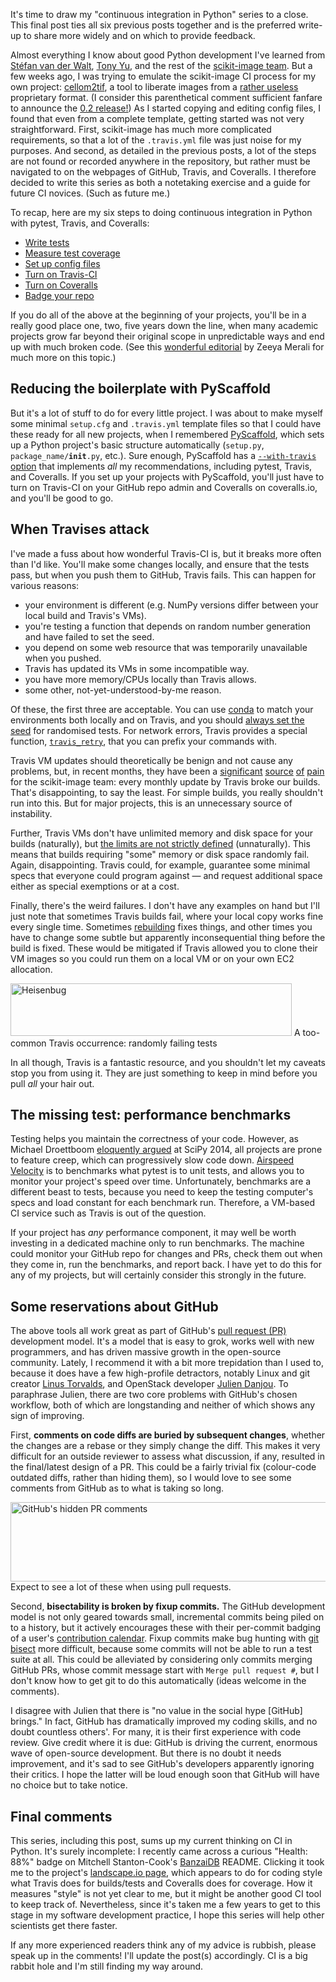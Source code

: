 <!--
.. title: Continuous integration in Python, 7: some helper tools and final thoughts
.. slug: continuous-integration-in-python-7-some-helper-tools-and-final-thoughts
.. date: 2014-10-27 07:03:52
.. tags: continuous integration,Planet SciPy,Python,test-driven development,programming
.. category: 
.. link: 
.. description: 
.. type: text
.. excerpt: It's time to draw my "continuous integration in Python" series to a close. This final post ties all six previous posts together and is the preferred write-up to share more widely and on which to provide feedback.

Almost everything I know about good Python development I've learned from [Stéfan van der Walt](https://github.com/stefanv), [Tony Yu](https://github.com/tonysyu), and the rest of the [scikit-image team](https://github.com/scikit-image/scikit-image/graphs/contributors). But a few weeks ago, I was trying to emulate the scikit-image CI process for my own project: [cellom2tif](https://github.com/jni/cellom2tif), a tool to liberate images from a [rather useless](http://www.openmicroscopy.org/site/support/bio-formats5/formats/cellomics.html) proprietary format. (I consider this parenthetical comment sufficient fanfare to announce the [0.2 release!](https://pypi.python.org/pypi/cellom2tif/0.2.0)) As I started copying and editing config files, I found that even from a complete template, getting started was not very straightforward. First, scikit-image has much more complicated requirements, so that a lot of the `.travis.yml` file was just noise for my purposes. And second, as detailed in the previous posts, a lot of the steps are not found or recorded anywhere in the repository, but rather must be navigated to on the webpages of GitHub, Travis, and Coveralls. I therefore decided to write this series as both a notetaking exercise and a guide for future CI novices. (Such as future me.)
.. has_math: no
.. status: published
.. wp-status: publish
-->

<html><body><p>It's time to draw my "continuous integration in Python" series to a close. This final post ties all six previous posts together and is the preferred write-up to share more widely and on which to provide feedback.

Almost everything I know about good Python development I've learned from <a href="https://github.com/stefanv">Stéfan van der Walt</a>, <a href="https://github.com/tonysyu">Tony Yu</a>, and the rest of the <a href="https://github.com/scikit-image/scikit-image/graphs/contributors">scikit-image team</a>. But a few weeks ago, I was trying to emulate the scikit-image CI process for my own project: <a href="https://github.com/jni/cellom2tif">cellom2tif</a>, a tool to liberate images from a <a href="http://www.openmicroscopy.org/site/support/bio-formats5/formats/cellomics.html">rather useless</a> proprietary format. (I consider this parenthetical comment sufficient fanfare to announce the <a href="https://pypi.python.org/pypi/cellom2tif/0.2.0">0.2 release!</a>) As I started copying and editing config files, I found that even from a complete template, getting started was not very straightforward. First, scikit-image has much more complicated requirements, so that a lot of the <code>.travis.yml</code> file was just noise for my purposes. And second, as detailed in the previous posts, a lot of the steps are not found or recorded anywhere in the repository, but rather must be navigated to on the webpages of GitHub, Travis, and Coveralls. I therefore decided to write this series as both a notetaking exercise and a guide for future CI novices. (Such as future me.)

To recap, here are my six steps to doing continuous integration in Python with pytest, Travis, and Coveralls:

</p><ul>
<li><a href="http://ilovesymposia.com/2014/10/01/continuous-integration-0-automated-tests-with-pytest/">Write tests</a></li>
<li><a href="http://ilovesymposia.com/2014/10/02/continuous-integration-1-test-coverage/">Measure test coverage</a></li>
<li><a href="http://ilovesymposia.com/2014/10/13/continuous-integration-in-python-3-set-up-your-test-configuration-files/">Set up config files</a></li>
<li><a href="http://ilovesymposia.com/2014/10/15/continuous-integration-in-python-4-set-up-travis-ci/">Turn on Travis-CI</a></li>
<li><a href="http://ilovesymposia.com/2014/10/15/continuous-integration-in-python-5-report-test-coverage-using-coveralls/">Turn on Coveralls</a></li>
<li><a href="http://ilovesymposia.com/2014/10/17/continuous-integration-in-python-6-show-off-your-work/">Badge your repo</a></li>
</ul>

If you do all of the above at the beginning of your projects, you'll be in a really good place one, two, five years down the line, when many academic projects grow far beyond their original scope in unpredictable ways and end up with much broken code. (See this <a href="http://www.nature.com/news/2010/101013/full/467775a.html">wonderful editorial</a> by Zeeya Merali for much more on this topic.)

<h2>Reducing the boilerplate with PyScaffold</h2>

But it's a lot of stuff to do for every little project. I was about to make myself some minimal <code>setup.cfg</code> and <code>.travis.yml</code> template files so that I could have these ready for all new projects, when I remembered <a href="http://pyscaffold.readthedocs.org/en/latest/index.html">PyScaffold</a>, which sets up a Python project's basic structure automatically (<code>setup.py</code>, <code>package_name/__init__.py</code>, etc.). Sure enough, PyScaffold has a <a href="http://pyscaffold.readthedocs.org/en/latest/features.html#unittest-coverage"><code>--with-travis</code> option</a> that implements <em>all</em> my recommendations, including pytest, Travis, and Coveralls. If you set up your projects with PyScaffold, you'll just have to turn on Travis-CI on your GitHub repo admin and Coveralls on coveralls.io, and you'll be good to go.

<h2>When Travises attack</h2>

I've made a fuss about how wonderful Travis-CI is, but it breaks more often than I'd like. You'll make some changes locally, and ensure that the tests pass, but when you push them to GitHub, Travis fails. This can happen for various reasons:

<ul>
<li>your environment is different (e.g. NumPy versions differ between your local build and Travis's VMs).</li>
<li>you're testing a function that depends on random number generation and have failed to set the seed.</li>
<li>you depend on some web resource that was temporarily unavailable when you pushed.</li>
<li>Travis has updated its VMs in some incompatible way.</li>
<li>you have more memory/CPUs locally than Travis allows.</li>
<li>some other, not-yet-understood-by-me reason.</li>
</ul>

Of these, the first three are acceptable. You can use <a href="http://conda.pydata.org/docs/">conda</a> to match your environments both locally and on Travis, and you should <a href="http://blog.amvtek.com/posts/2014/Jun/20/making-good-use-of-random-in-your-python-unit-tests/">always set the seed</a> for randomised tests. For network errors, Travis provides a special function, <a href="http://blog.travis-ci.com/2013-05-20-network-timeouts-build-retries/"><code>travis_retry</code></a>, that you can prefix your commands with.

Travis VM updates should theoretically be benign and not cause any problems, but, in recent months, they have been a <a href="https://github.com/scikit-image/scikit-image/pull/1090#issuecomment-50983376">significant</a> <a href="https://github.com/scikit-image/scikit-image/pull/1100#issuecomment-53651935"> source</a> <a href="https://github.com/scikit-image/scikit-image/pull/1189#issuecomment-58500996">of</a> <a href="https://github.com/scikit-image/scikit-image/pull/1189#issuecomment-58610095">pain</a> for the scikit-image team: every monthly update by Travis broke our builds. That's disappointing, to say the least. For simple builds, you really shouldn't run into this. But for major projects, this is an unnecessary source of instability.

Further, Travis VMs don't have unlimited memory and disk space for your builds (naturally), but <a href="https://github.com/scikit-image/scikit-image/pull/1199#issuecomment-59448250">the limits are not strictly defined</a> (unnaturally). This means that builds requiring "some" memory or disk space randomly fail. Again, disappointing. Travis could, for example, guarantee some minimal specs that everyone could program against — and request additional space either as special exemptions or at a cost.

Finally, there's the weird failures. I don't have any examples on hand but I'll just note that sometimes Travis builds fail, where your local copy works fine every single time. Sometimes <a href="http://stackoverflow.com/a/21727193">rebuilding</a> fixes things, and other times you have to change some subtle but apparently inconsequential thing before the build is fixed. These would be mitigated if Travis allowed you to clone their VM images so you could run them on a local VM or on your own EC2 allocation.

<a href="/2014/10/screen-shot-2014-10-27-at-7-57-36-pm.png"><img src="https://ilovesymposia.files.wordpress.com/2014/10/screen-shot-2014-10-27-at-7-57-36-pm.png?w=450" alt="Heisenbug" width="450" height="84" class="size-large wp-image-597"></a> A too-common Travis occurrence: randomly failing tests

In all though, Travis is a fantastic resource, and you shouldn't let my caveats stop you from using it. They are just something to keep in mind before you pull <em>all</em> your hair out.

<h2>The missing test: performance benchmarks</h2>

Testing helps you maintain the correctness of your code. However, as Michael Droettboom <a href="https://www.youtube.com/watch?v=OsxJ5O6h8s0">eloquently argued</a> at SciPy 2014, all projects are prone to feature creep, which can progressively slow code down. <a href="https://spacetelescope.github.io/asv/">Airspeed Velocity</a> is to benchmarks what pytest is to unit tests, and allows you to monitor your project's speed over time. Unfortunately, benchmarks are a different beast to tests, because you need to keep the testing computer's specs and load constant for each benchmark run. Therefore, a VM-based CI service such as Travis is out of the question.

If your project has <em>any</em> performance component, it may well be worth investing in a dedicated machine only to run benchmarks. The machine could monitor your GitHub repo for changes and PRs, check them out when they come in, run the benchmarks, and report back. I have yet to do this for any of my projects, but will certainly consider this strongly in the future.

<h2>Some reservations about GitHub</h2>

The above tools all work great as part of GitHub's <a href="https://help.github.com/articles/using-pull-requests/">pull request (PR)</a> development model. It's a model that is easy to grok, works well with new programmers, and has driven massive growth in the open-source community. Lately, I recommend it with a bit more trepidation than I used to, because it does have a few high-profile detractors, notably Linux and git creator <a href="https://github.com/torvalds/linux/pull/17#issuecomment-5654674">Linus Torvalds</a>, and OpenStack developer <a href="https://julien.danjou.info/blog/2013/rant-about-github-pull-request-workflow-implementation">Julien Danjou</a>. To paraphrase Julien, there are two core problems with GitHub's chosen workflow, both of which are longstanding and neither of which shows any sign of improving.

First, <strong>comments on code diffs are buried by subsequent changes</strong>, whether the changes are a rebase or they simply change the diff. This makes it very difficult for an outside reviewer to assess what discussion, if any, resulted in the final/latest design of a PR. This could be a fairly trivial fix (colour-code outdated diffs, rather than hiding them), so I would love to see some comments from GitHub as to what is taking so long.

<a href="/2014/10/screen-shot-2014-10-27-at-5-06-29-pm.png"><img src="https://ilovesymposia.files.wordpress.com/2014/10/screen-shot-2014-10-27-at-5-06-29-pm.png?w=660" alt="GitHub's hidden PR comments" width="660" height="127" class="size-large wp-image-596"></a> Expect to see a lot of these when using pull requests.

Second, <strong>bisectability is broken by fixup commits.</strong> The GitHub development model is not only geared towards small, incremental commits being piled on to a history, but it actively encourages these with their per-commit badging of a user's <a href="https://help.github.com/articles/viewing-contributions-on-your-profile-page/#contributions-calendar">contribution calendar</a>. Fixup commits make bug hunting with <a href="http://git-scm.com/docs/git-bisect">git bisect</a> more difficult, because some commits will not be able to run a test suite at all. This could be alleviated by considering only commits merging GitHub PRs, whose commit message start with <code>Merge pull request #</code>, but I don't know how to get git to do this automatically (ideas welcome in the comments).

I disagree with Julien that there is "no value in the social hype [GitHub] brings." In fact, GitHub has dramatically improved my coding skills, and no doubt countless others'. For many, it is their first experience with code review. Give credit where it is due: GitHub is driving the current, enormous wave of open-source development. But there is no doubt it needs improvement, and it's sad to see GitHub's developers apparently ignoring their critics. I hope the latter will be loud enough soon that GitHub will have no choice but to take notice.

<h2>Final comments</h2>

This series, including this post, sums up my current thinking on CI in Python. It's surely incomplete: I recently came across a curious "Health: 88%" badge on Mitchell Stanton-Cook's <a href="https://github.com/mscook/BanzaiDB">BanzaiDB</a> README. Clicking it took me to the project's <a href="https://landscape.io/github/mscook/BanzaiDB/52">landscape.io page</a>, which appears to do for coding style what Travis does for builds/tests and Coveralls does for coverage. How it measures "style" is not yet clear to me, but it might be another good CI tool to keep track of. Nevertheless, since it's taken me a few years to get to this stage in my software development practice, I hope this series will help other scientists get there faster.

If any more experienced readers think any of my advice is rubbish, please speak up in the comments! I'll update the post(s) accordingly. CI is a big rabbit hole and I'm still finding my way around.</body></html>

